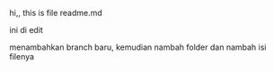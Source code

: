 hi,,
this is file readme.md

ini di edit

menambahkan branch baru, kemudian nambah folder dan nambah isi filenya